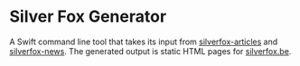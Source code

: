 # Silver Fox Generator
A Swift command line tool that takes its input from [silverfox-articles](https://github.com/louisdh/silverfox-articles) and [silverfox-news](https://github.com/louisdh/silverfox-news). The generated output is static HTML pages for [silverfox.be](https://silverfox.be).